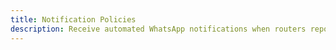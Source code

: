 ```yaml
---
title: Notification Policies
description: Receive automated WhatsApp notifications when routers report errors. You can also attach business hour policies to suppress unwanted notifications during certain hours. Notification policies use the timezone specified in the associated business hour policy.
---
```


